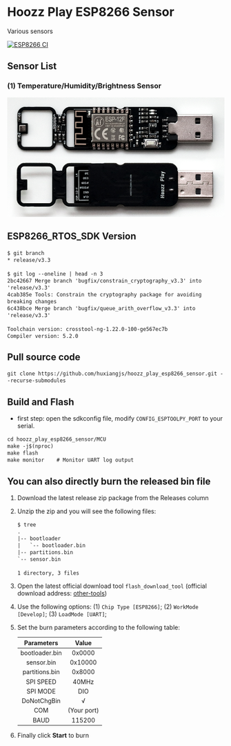 # Hoozz Play ESP8266 Sensor

Various sensors

[![ESP8266 CI](https://github.com/huxiangjs/hoozz_play_esp8266_sensor/actions/workflows/esp8266.yml/badge.svg)](https://github.com/huxiangjs/hoozz_play_esp8266_sensor/actions/workflows/esp8266.yml)

## Sensor List

### (1) Temperature/Humidity/Brightness Sensor
![top](Images/product_view_sensor1.png)

## ESP8266_RTOS_SDK Version
```shell
$ git branch
* release/v3.3

$ git log --oneline | head -n 3
2bc42667 Merge branch 'bugfix/constrain_cryptography_v3.3' into 'release/v3.3'
4cab385e Tools: Constrain the cryptography package for avoiding breaking changes
6c438bce Merge branch 'bugfix/queue_arith_overflow_v3.3' into 'release/v3.3'

Toolchain version: crosstool-ng-1.22.0-100-ge567ec7b
Compiler version: 5.2.0
```

## Pull source code
```shell
git clone https://github.com/huxiangjs/hoozz_play_esp8266_sensor.git --recurse-submodules
```

## Build and Flash

* first step: open the sdkconfig file, modify `CONFIG_ESPTOOLPY_PORT` to your serial.

```shell
cd hoozz_play_esp8266_sensor/MCU
make -j$(nproc)
make flash
make monitor    # Monitor UART log output
```

## You can also directly burn the released bin file

1. Download the latest release zip package from the Releases column
2. Unzip the zip and you will see the following files:
   ```
   $ tree
   .
   |-- bootloader
   |   `-- bootloader.bin
   |-- partitions.bin
   `-- sensor.bin

   1 directory, 3 files
   ```
3. Open the latest official download tool `flash_download_tool` (official download address: [other-tools](https://www.espressif.com/en/support/download/other-tools))
4. Use the following options: (1) `Chip Type [ESP8266]`; (2) `WorkMode [Develop]`; (3) `LoadMode [UART]`;
5. Set the burn parameters according to the following table:

   |    Parameters  |     Value   |
   | :------------: | :---------: |
   | bootloader.bin | 0x0000      |
   | sensor.bin     | 0x10000     |
   | partitions.bin | 0x8000      |
   | SPI SPEED      | 40MHz       |
   | SPI MODE       | DIO         |
   | DoNotChgBin    | √           |
   | COM            | (Your port) |
   | BAUD           | 115200      |

6. Finally click **Start** to burn

